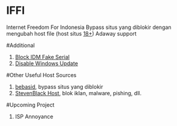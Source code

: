 # IFFI
Internet Freedom For Indonesia
Bypass situs yang diblokir dengan mengubah host file (host situs [18+](https://raw.githubusercontent.com/palmsugar26/IFFI/master/18/host.txt))
Adaway support

#Additional
1. [Block IDM Fake Serial](https://raw.githubusercontent.com/palmsugar26/IFFI/master/BlockIDMFakeSerial/host.txt)
2. [Disable Windows Update](https://raw.githubusercontent.com/palmsugar26/IFFI/master/DisableWinUpdates/host.txt)

#Other Useful Host Sources
1. [bebasid](https://github.com/bebasid/bebasid), bypass situs yang diblokir
2. [StevenBlack Host](https://github.com/StevenBlack/hosts), blok iklan, malware, pishing, dll.

#Upcoming Project
1. ISP Annoyance
